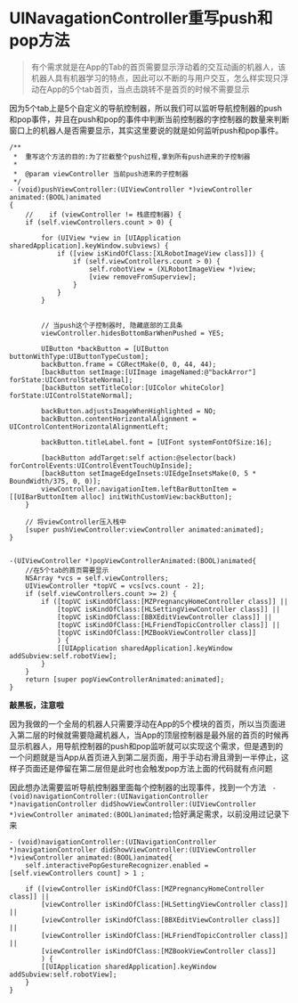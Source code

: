 # UINavagationController重写push和pop方法

> 有个需求就是在App的Tab的首页需要显示浮动着的交互动画的机器人，该机器人具有机器学习的特点，因此可以不断的与用户交互，怎么样实现只浮动在App的5个tab首页，当点击跳转不是首页的时候不需要显示

因为5个tab上是5个自定义的导航控制器，所以我们可以监听导航控制器的push和pop事件，并且在push和pop的事件中判断当前控制器的字控制器的数量来判断窗口上的机器人是否需要显示，其实这里要说的就是如何监听push和pop事件。

```
/**
 *  重写这个方法的目的:为了拦截整个push过程,拿到所有push进来的子控制器
 *
 *  @param viewController 当前push进来的子控制器
 */
- (void)pushViewController:(UIViewController *)viewController animated:(BOOL)animated
{
    //    if (viewController != 栈底控制器) {
    if (self.viewControllers.count > 0) {

        for (UIView *view in [UIApplication sharedApplication].keyWindow.subviews) {
            if ([view isKindOfClass:[XLRobotImageView class]]) {
                if (self.viewControllers.count > 0) {
                    self.robotView = (XLRobotImageView *)view;
                    [view removeFromSuperview];
                }
            }
        }


        // 当push这个子控制器时, 隐藏底部的工具条
        viewController.hidesBottomBarWhenPushed = YES;

        UIButton *backButton = [UIButton buttonWithType:UIButtonTypeCustom];
        backButton.frame = CGRectMake(0, 0, 44, 44);
        [backButton setImage:[UIImage imageNamed:@"backArror"] forState:UIControlStateNormal];
        [backButton setTitleColor:[UIColor whiteColor] forState:UIControlStateNormal];

        backButton.adjustsImageWhenHighlighted = NO;
        backButton.contentHorizontalAlignment = UIControlContentHorizontalAlignmentLeft;

        backButton.titleLabel.font = [UIFont systemFontOfSize:16];

        [backButton addTarget:self action:@selector(back) forControlEvents:UIControlEventTouchUpInside];
        [backButton setImageEdgeInsets:UIEdgeInsetsMake(0, 5 * BoundWidth/375, 0, 0)];
        viewController.navigationItem.leftBarButtonItem = [[UIBarButtonItem alloc] initWithCustomView:backButton];
    }

    // 将viewController压入栈中
    [super pushViewController:viewController animated:animated];
}


-(UIViewController *)popViewControllerAnimated:(BOOL)animated{
    //在5个tab的首页需要显示
    NSArray *vcs = self.viewControllers;
    UIViewController *topVC = vcs[vcs.count - 2];
    if (self.viewControllers.count >= 2) {
        if ([topVC isKindOfClass:[MZPregnancyHomeController class]] ||
            [topVC isKindOfClass:[HLSettingViewController class]] ||
            [topVC isKindOfClass:[BBXEditViewController class]] ||
            [topVC isKindOfClass:[HLFriendTopicController class]] ||
            [topVC isKindOfClass:[MZBookViewController class]]
            ) {
            [[UIApplication sharedApplication].keyWindow addSubview:self.robotView];
        }
    }
    return [super popViewControllerAnimated:animated];
}
```

**敲黑板，注意啦**

因为我做的一个全局的机器人只需要浮动在App的5个模块的首页，所以当页面进入第二层的时候就需要隐藏机器人，当App的顶层控制器是最外层的首页的时候再显示机器人，用导航控制器的push和pop监听就可以实现这个需求，但是遇到的一个问题就是当App从首页进入到第二层页面，用于手动右滑且滑到一半停止，这样子页面还是停留在第二层但是此时也会触发pop方法上面的代码就有点问题

因此想办法需要监听导航控制器里面每个控制器的出现事件，找到一个方法 ` - (void)navigationController:(UINavigationController *)navigationController didShowViewController:(UIViewController *)viewController animated:(BOOL)animated;`恰好满足需求，以前没用过记录下来

```
- (void)navigationController:(UINavigationController *)navigationController didShowViewController:(UIViewController *)viewController animated:(BOOL)animated{
    self.interactivePopGestureRecognizer.enabled = [self.viewControllers count] > 1 ;

    if ([viewController isKindOfClass:[MZPregnancyHomeController class]] ||
        [viewController isKindOfClass:[HLSettingViewController class]] ||
        [viewController isKindOfClass:[BBXEditViewController class]] ||
        [viewController isKindOfClass:[HLFriendTopicController class]] ||
        [viewController isKindOfClass:[MZBookViewController class]]
        ) {
        [[UIApplication sharedApplication].keyWindow addSubview:self.robotView];
    }
}

```

 

